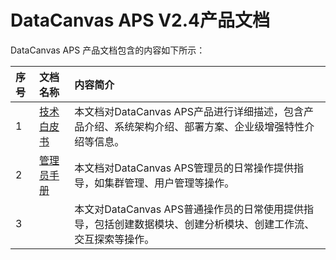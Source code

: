 # DataCanvas APS V2.4产品文档

DataCanvas APS 产品文档包含的内容如下所示：

| 序号 | 文档名称 | 内容简介 |
| :--- | :--- | :--- |
| 1 | [技术白皮书](white_paper.md) | 本文档对DataCanvas APS产品进行详细描述，包含产品介绍、系统架构介绍、部署方案、企业级增强特性介绍等信息。 |
| 2 | [管理员手册](admin_guide.md) | 本文档对DataCanvas APS管理员的日常操作提供指导，如集群管理、用户管理等操作。 |
| 3 | | 本文对DataCanvas APS普通操作员的日常使用提供指导，包括创建数据模块、创建分析模块、创建工作流、交互探索等操作。 |




